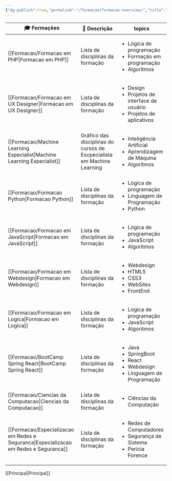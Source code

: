 ```yaml
---
{"dg-publish":true,"permalink":"/formacao/formacao-overview/","title":"Minhas Formações","pinned":true,"contentClasses":"cards cards-cols-3","noteIcon":"default","updated":"2025-08-24T20:20:14.376-03:00"}
---
```



<!-- QueryToSerialize: TABLE WITHOUT ID file.link AS "🎓 Formações", dg-metatags.description AS "📄 Descrição", topics FROM #Formação WHERE dg-publish SORT file.mtime DESC LIMIT 10 -->
<!-- SerializedQuery: TABLE WITHOUT ID file.link AS "🎓 Formações", dg-metatags.description AS "📄 Descrição", topics FROM #Formação WHERE dg-publish SORT file.mtime DESC LIMIT 10 -->

| 🎓 Formações                                                                             | 📄 Descrição                                                           | topics                                                                                                     |
| ---------------------------------------------------------------------------------------- | ---------------------------------------------------------------------- | ---------------------------------------------------------------------------------------------------------- |
| [[Formacao/Formacao em PHP\|Formacao em PHP]]                                         | Lista de disciplinas da formação                                       | <ul><li>Lógica de programação</li><li>Formação em programação</li><li>Algoritmos</li></ul>                 |
| [[Formacao/Formacao em UX Designer\|Formacao em UX Designer]]                         | Lista de disciplinas da formação                                       | <ul><li>Design</li><li>Projetos de interface de usuário</li><li>Projetos de aplicativos</li></ul>          |
| [[Formacao/Machine Learning Especialist\|Machine Learning Especialist]]               | Gráfico das disciplinas do cursos de Escpecialista em Machine Learning | <ul><li>Inteligência Artificial</li><li>Aprendizagem de Máquina</li><li>Algoritmos</li></ul>               |
| [[Formacao/Formacao Python\|Formacao Python]]                                         | Lista de disciplinas da formação                                       | <ul><li>Lógica de programação</li><li>Linguagem de Programação</li><li>Python</li></ul>                    |
| [[Formacao/Formacao em JavaScript\|Formacao em JavaScript]]                           | Lista de disciplinas da formação                                       | <ul><li>Lógica de programação</li><li>JavaScript</li><li>Algoritmos</li></ul>                              |
| [[Formacao/Formacao em Webdesign\|Formacao em Webdesign]]                             | Lista de disciplinas da formação                                       | <ul><li>Webdesign</li><li>HTML5</li><li>CSS3</li><li>WebSites</li><li>FrontEnd</li></ul>                   |
| [[Formacao/Formacao em Logica\|Formacao em Logica]]                                   | Lista de disciplinas da formação                                       | <ul><li>Lógica de programação</li><li>JavaScript</li><li>Algoritmos</li></ul>                              |
| [[Formacao/BootCamp Spring React\|BootCamp Spring React]]                             | Lista de disciplinas da formação                                       | <ul><li>Java</li><li>SpringBoot</li><li>React</li><li>Webdesign</li><li>Linguagem de Programação</li></ul> |
| [[Formacao/Ciencias da Computacao\|Ciencias da Computacao]]                           | Lista de disciplinas da formação                                       | <ul><li>Ciências da Computação</li></ul>                                                                   |
| [[Formacao/Especializacao em Redes e Seguranca\|Especializacao em Redes e Seguranca]] | Lista de disciplinas da formação                                       | <ul><li>Redes de Computadores</li><li>Segurança de Sistema</li><li>Perícia Forence</li></ul>               |
<!-- SerializedQuery END -->

[[Principal\|Principal]]
